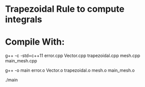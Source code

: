 # Trapezoidal Rule to compute integrals

# Compile With:

g++ -c -std=c++11 error.cpp Vector.cpp trapezoidal.cpp mesh.cpp main_mesh.cpp

g++ -o main error.o Vector.o trapezoidal.o mesh.o main_mesh.o

./main
